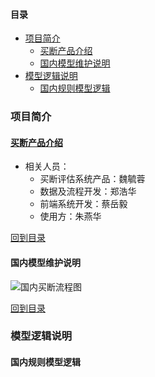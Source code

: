 <h4 id="目录">目录</h4>

- [项目简介](#项目简介)
  - [买断产品介绍](#买断产品介绍)
  - [国内模型维护说明](#国内模型维护说明)
- [模型逻辑说明](#模型逻辑说明)
  - [国内规则模型逻辑](#国内规则模型逻辑)

<h3 id="项目简介">项目简介</h3>

<a href="http://"><h4 id="买断产品介绍">买断产品介绍</h4></a>

- 相关人员：
  - 买断评估系统产品：魏毓蓉
  - 数据及流程开发：郑浩华
  - 前端系统开发：蔡岳毅
  - 使用方：朱燕华


[回到目录](#目录)

<h4 id="国内模型维护说明">国内模型维护说明</h4>

![国内买断流程图](/_img/国内买断流程图.png)

[回到目录](#目录)

<h3 id="模型逻辑说明">模型逻辑说明</h3>

<h4 id="国内规则模型逻辑">国内规则模型逻辑</h4>
